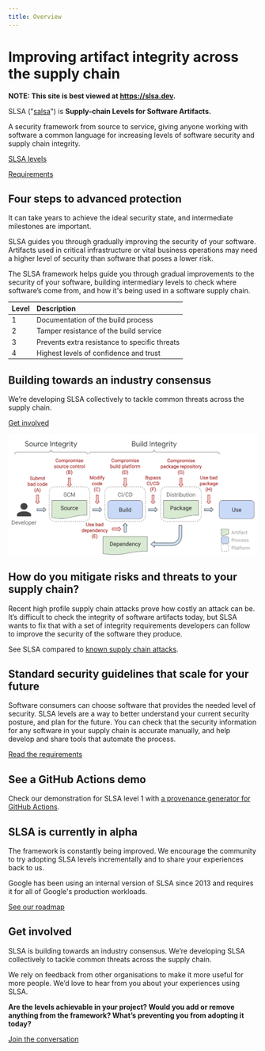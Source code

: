 ```yaml
---
title: Overview
---
```

# Improving artifact integrity across the supply chain

<!--{% if false %}-->

**NOTE: This site is best viewed at https://slsa.dev.**

<!--{% endif %}-->

<span class="subtitle">

SLSA ("[salsa](https://www.google.com/search?q=how+to+pronounce+salsa)") is **Supply-chain Levels for Software Artifacts.**

A security framework from source to service, giving anyone working with software a common language for increasing levels of software security and supply chain integrity.

</span>

<section class="buttons-horizontal">
<div class="pseudo-button">

[SLSA levels](levels.md)

</div>

<div class="pseudo-button">

[Requirements](requirements.md)

</div>

</section>

<!-- Levels overview -->
<section class="content-block">

## Four steps to advanced protection

<section class="col-2">

<div class="m-b-l">
<span class="subtitle">It can take years to achieve the ideal security state, and intermediate milestones are important.</span>

SLSA guides you through gradually improving the security of your software. Artifacts used in critical infrastructure or vital business operations may need a higher level of security than software that poses a lower risk.

The SLSA framework helps guide you through gradual improvements to the security of your software, building intermediary levels to check where software’s come from, and how it's being used in a software supply chain.

</div>

<div>

| Level | Description                               |
| :---- | :---------------------------------------- |
| 1 | Documentation of the build process            |
| 2 | Tamper resistance of the build service        |
| 3 | Prevents extra resistance to specific threats |
| 4 | Highest levels of confidence and trust        |

</div>

</section>
</section>

<section class="breakout">

## Building towards an industry consensus

We’re developing SLSA collectively to tackle common threats across the supply chain.

<div class="pseudo-button m-t-l">

[Get involved](getinvolved.md)

</div>

</section>

<!-- Supply chain diagram -->
<section class="content-block">

![Supply Chain Threats](images/supply-chain-threats.svg)

<section class="col-2">
<span>

## How do you mitigate risks and threats to your supply chain?

Recent high profile supply chain attacks prove how costly an attack can be. It’s difficult to check the integrity of software artifacts today, but SLSA wants to fix that with a set of integrity requirements developers can follow to improve the security of the software they produce.

See SLSA compared to [known supply chain attacks](levels.md#threats).

</span>
<span>

## Standard security guidelines that scale for your future

Software consumers can choose software that provides the needed level of security. SLSA levels are a way to better understand your current security posture, and plan for the future. You can check that the security information for any software in your supply chain is accurate manually, and help develop and share tools that automate the process.

<div class="pseudo-button">

[Read the requirements](requirements.md)

</div>

</span>

</section>

<!-- Github actions breakout -->
<section class="breakout">

## See a GitHub Actions demo

Check our demonstration for SLSA level 1 with [a provenance generator for GitHub Actions](https://github.com/slsa-framework/github-actions-demo).

</section>

<!-- Two column wrap-up -->
<section class="col-2 content-block">
<span>

## SLSA is currently in alpha

The framework is constantly being improved. We encourage the community to try adopting SLSA levels incrementally and to share your experiences back to us.

Google has been using an internal version of SLSA since 2013 and requires it for all of Google's production workloads.

<div class="pseudo-button m-t-l">

[See our roadmap](roadmap.md)

</div>
</span>

<span>

## Get involved

SLSA is building towards an industry consensus. We’re developing SLSA collectively to tackle common threats across the supply chain.

We rely on feedback from other organisations to make it more useful for more people. We’d love to hear from you about your experiences using SLSA.

**Are the levels achievable in your project? Would you add or remove anything from the framework? What’s preventing you from adopting it today?**

<div class="pseudo-button m-t-l">

[Join the conversation](getinvolved.md)

</div>

</span>
